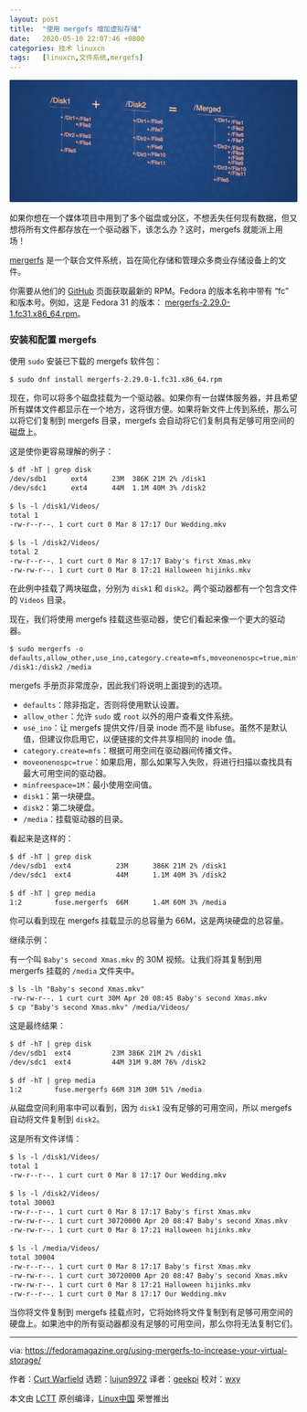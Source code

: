 ```yaml
---
layout: post
title:	"使用 mergefs 增加虚拟存储"
date:	2020-05-10 22:07:46 +0800 
categories:	技术 linuxcn 
tags:	[linuxcn,文件系统,mergefs]
---
```



![](/Asserts/Images/album/202005/10/220750xyyry5mf8fydyqey.png)


如果你想在一个媒体项目中用到了多个磁盘或分区，不想丢失任何现有数据，但又想将所有文件都存放在一个驱动器下，该怎么办？这时，mergefs 就能派上用场！


[mergerfs](https://github.com/trapexit/mergerfs) 是一个联合文件系统，旨在简化存储和管理众多商业存储设备上的文件。


你需要从他们的 [GitHub](https://github.com/trapexit/mergerfs/releases) 页面获取最新的 RPM。Fedora 的版本名称中带有 “fc” 和版本号。例如，这是 Fedora 31 的版本： [mergerfs-2.29.0-1.fc31.x86\_64.rpm](https://github.com/trapexit/mergerfs/releases/download/2.29.0/mergerfs-2.29.0-1.fc31.x86_64.rpm)。


### 安装和配置 mergefs


使用 `sudo` 安装已下载的 mergefs 软件包：



```
$ sudo dnf install mergerfs-2.29.0-1.fc31.x86_64.rpm
```

现在，你可以将多个磁盘挂载为一个驱动器。如果你有一台媒体服务器，并且希望所有媒体文件都显示在一个地方，这将很方便。如果将新文件上传到系统，那么可以将它们复制到 mergefs 目录，mergefs 会自动将它们复制具有足够可用空间的磁盘上。


这是使你更容易理解的例子：



```
$ df -hT | grep disk
/dev/sdb1      ext4      23M  386K 21M 2% /disk1
/dev/sdc1      ext4      44M  1.1M 40M 3% /disk2

$ ls -l /disk1/Videos/
total 1
-rw-r--r--. 1 curt curt 0 Mar 8 17:17 Our Wedding.mkv

$ ls -l /disk2/Videos/
total 2
-rw-r--r--. 1 curt curt 0 Mar 8 17:17 Baby's first Xmas.mkv
-rw-rw-r--. 1 curt curt 0 Mar 8 17:21 Halloween hijinks.mkv
```

在此例中挂载了两块磁盘，分别为 `disk1` 和 `disk2`。两个驱动器都有一个包含文件的 `Videos` 目录。


现在，我们将使用 mergefs 挂载这些驱动器，使它们看起来像一个更大的驱动器。



```
$ sudo mergerfs -o defaults,allow_other,use_ino,category.create=mfs,moveonenospc=true,minfreespace=1M /disk1:/disk2 /media
```

mergefs 手册页非常庞杂，因此我们将说明上面提到的选项。


* `defaults`：除非指定，否则将使用默认设置。
* `allow_other`：允许 `sudo` 或 `root` 以外的用户查看文件系统。
* `use_ino`：让 mergefs 提供文件/目录 inode 而不是 libfuse。虽然不是默认值，但建议你启用它，以便链接的文件共享相同的 inode 值。
* `category.create=mfs`：根据可用空间在驱动器间传播文件。
* `moveonenospc=true`：如果启用，那么如果写入失败，将进行扫描以查找具有最大可用空间的驱动器。
* `minfreespace=1M`：最小使用空间值。
* `disk1`：第一块硬盘。
* `disk2`：第二块硬盘。
* `/media`：挂载驱动器的目录。


看起来是这样的：



```
$ df -hT | grep disk
/dev/sdb1  ext4           23M      386K 21M 2% /disk1
/dev/sdc1  ext4           44M      1.1M 40M 3% /disk2

$ df -hT | grep media
1:2        fuse.mergerfs  66M      1.4M 60M 3% /media
```

你可以看到现在 mergefs 挂载显示的总容量为 66M，这是两块硬盘的总容量。


继续示例：


有一个叫 `Baby's second Xmas.mkv` 的 30M 视频。让我们将其复制到用 mergerfs 挂载的 `/media` 文件夹中。



```
$ ls -lh "Baby's second Xmas.mkv"
-rw-rw-r--. 1 curt curt 30M Apr 20 08:45 Baby's second Xmas.mkv
$ cp "Baby's second Xmas.mkv" /media/Videos/
```

这是最终结果：



```
$ df -hT | grep disk
/dev/sdb1  ext4          23M 386K 21M 2% /disk1
/dev/sdc1  ext4          44M 31M 9.8M 76% /disk2

$ df -hT | grep media
1:2        fuse.mergerfs 66M 31M 30M 51% /media
```

从磁盘空间利用率中可以看到，因为 `disk1` 没有足够的可用空间，所以 mergefs 自动将文件复制到 `disk2`。


这是所有文件详情：



```
$ ls -l /disk1/Videos/
total 1
-rw-r--r--. 1 curt curt 0 Mar 8 17:17 Our Wedding.mkv

$ ls -l /disk2/Videos/
total 30003
-rw-r--r--. 1 curt curt 0 Mar 8 17:17 Baby's first Xmas.mkv
-rw-rw-r--. 1 curt curt 30720000 Apr 20 08:47 Baby's second Xmas.mkv
-rw-rw-r--. 1 curt curt 0 Mar 8 17:21 Halloween hijinks.mkv

$ ls -l /media/Videos/
total 30004
-rw-r--r--. 1 curt curt 0 Mar 8 17:17 Baby's first Xmas.mkv
-rw-rw-r--. 1 curt curt 30720000 Apr 20 08:47 Baby's second Xmas.mkv
-rw-rw-r--. 1 curt curt 0 Mar 8 17:21 Halloween hijinks.mkv
-rw-r--r--. 1 curt curt 0 Mar 8 17:17 Our Wedding.mkv
```

当你将文件复制到 mergefs 挂载点时，它将始终将文件复制到有足够可用空间的硬盘上。如果池中的所有驱动器都没有足够的可用空间，那么你将无法复制它们。




---


via: <https://fedoramagazine.org/using-mergerfs-to-increase-your-virtual-storage/>


作者：[Curt Warfield](https://fedoramagazine.org/author/rcurtiswarfield/) 选题：[lujun9972](https://github.com/lujun9972) 译者：[geekpi](https://github.com/geekpi) 校对：[wxy](https://github.com/wxy)


本文由 [LCTT](https://github.com/LCTT/TranslateProject) 原创编译，[Linux中国](https://linux.cn/) 荣誉推出
